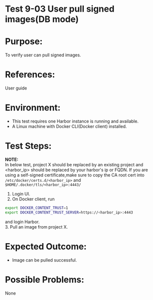 Test 9-03 User pull signed images(DB mode)
=======

# Purpose:

To verify user can pull signed images.

# References:
User guide

# Environment:

* This test requires one Harbor instance is running and available.
* A Linux machine with Docker CLI(Docker client) installed.

# Test Steps:
**NOTE:**  
In below test, project X should be replaced by an existing project and <harbor_ip> should be replaced by your harbor's ip or FQDN. If you are using a self-signed certificate,make sure to copy the CA root cert into ```/etc/docker/certs.d/<harbor_ip>``` and ```$HOME/.docker/tls/<harbor_ip>:4443/```  

1. Login UI.
2. On Docker client, run 
```sh
export DOCKER_CONTENT_TRUST=1  
export DOCKER_CONTENT_TRUST_SERVER=https://<harbor_ip>:4443  
```
and login Harbor.  
3. Pull an image from project X.  

# Expected Outcome:

* Image can be pulled successful.

# Possible Problems:
None
